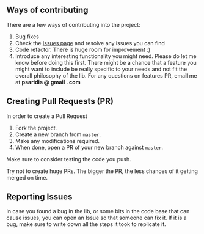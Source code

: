 ## Ways of contributing

There are a few ways of contributing into the project:

1. Bug fixes
2. Check the [Issues page](https://github.com/ThanosFisherman/WifiUtils/issues) and resolve any issues you can find
3. Code refactor. There is huge room for improvement :)
4. Introduce any interesting functionality you might need. Please do let me know before doing this first. There might be a chance that a feature you might want to include be really specific to your needs and not fit the overall philosophy of the lib. For any questions on features PR, email me at **psaridis @ gmail . com**

## Creating Pull Requests (PR)
In order to create a Pull Request

1. Fork the project.
2. Create a new branch from `master`.
3. Make any modifications required.
4. When done, open a PR of your new branch against `master`.

Make sure to consider testing the code you push.

Try not to create huge PRs. The bigger the PR, the less chances of it getting merged on time.

## Reporting Issues
In case you found a bug in the lib, or some bits in the code base that can cause issues, you can open an Issue so that someone can fix it. If it is a bug, make sure to write down all the steps it took to replicate it.
